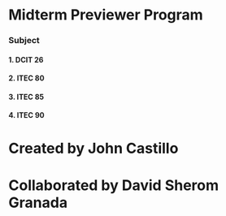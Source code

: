# Midterm Previewer Program

### Subject
####  1. DCIT 26
####  2. ITEC 80
####  3. ITEC 85
####  4. ITEC 90

# Created by John Castillo

# Collaborated by David Sherom Granada
